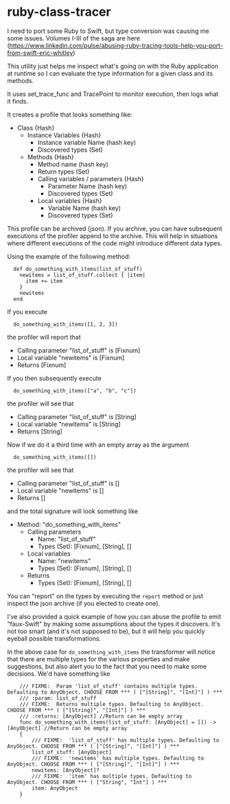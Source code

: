 # ruby-class-tracer


I need to port some Ruby to Swift, but type conversion was causing me some issues.  Volumes I-III of the saga are here (https://www.linkedin.com/pulse/abusing-ruby-tracing-tools-help-you-port-from-swift-eric-whitley)

This utility just helps me inspect what's going on with the Ruby application at runtime so I can evaluate the type information for a given class and its methods.

It uses set_trace_func and TracePoint to monitor execution, then logs what it finds.

It creates a profile that looks something like:

* Class {Hash}
    * Instance Variables {Hash}
        * Instance variable Name (hash key)
        * Discovered types (Set)
    * Methods {Hash}
        * Method name (hash key)
        * Return types (Set)
        * Calling variables / parameters {Hash}
            * Parameter Name (hash key)
            * Discovered types (Set)
        * Local variables {Hash}
            * Variable Name (hash key)
            * Discovered types (Set)
         
This profile can be archived (json).  If you archive, you can have subsequent executions of the profiler append to the archive.  This will help in situations where different executions of the code might introduce different data types.

Using the example of the following method:

```
  def do_something_with_items(list_of_stuff)
    newitems = list_of_stuff.collect { |item|
      item += item
    }
    newitems
  end
```

If you execute

```
  do_something_with_items([1, 2, 3])
```

the profiler will report that

* Calling parameter "list_of_stuff" is [Fixnum]
* Local variable "newitems" is [Fixnum]
* Returns [Fixnum]

If you then subsequently execute

```
  do_something_with_items(["a", "b", "c"])
```

the profiler will see that

* Calling parameter "list_of_stuff" is [String]
* Local variable "newitems" is [String]
* Returns [String]

Now if we do it a third time with an empty array as the argument

```
  do_something_with_items([])
```

the profiler will see that

* Calling parameter "list_of_stuff" is []
* Local variable "newitems" is []
* Returns []

and the total signature will look something like

* Method: "do_something_with_items"
    * Calling parameters
       * Name: "list_of_stuff"
       * Types (Set): [Fixnum], [String], []
    * Local variables
       * Name: "newitems"
       * Types (Set): [Fixnum], [String], []
    * Returns
       * Types (Set): [Fixnum], [String], []

You can "report" on the types by executing the `report` method or just inspect the json archive (if you elected to create one).

I've also provided a quick example of how you can abuse the profile to emit "faux-Swift" by making some assumptions about the types it discovers.  It's not too smart (and it's not supposed to be), but it will help you quickly eyeball possible transformations.

In the above case for `do_something_with_items` the transformer will notice that there are multiple types for the various properties and make suggestions, but also alert you to the fact that you need to make some decisions.  We'd have something like

```
    /// FIXME:  Param 'list_of_stuff' contains multiple types. Defaulting to AnyObject. CHOOSE FROM *** ( ["[String]", "[Int]"] ) ***
    /// :param: list_of_stuff
    /// FIXME:  Returns multiple types. Defaulting to AnyObject. CHOOSE FROM *** ( ["[String]", "[Int]"] ) ***
    /// :returns: [AnyObject] //Return can be empty array
    func do_something_with_items(list_of_stuff: [AnyObject] = []) -> [AnyObject] //Return can be empty array
    {
        /// FIXME:  'list_of_stuff' has multiple types. Defaulting to AnyObject. CHOOSE FROM *** ( ["[String]", "[Int]"] ) ***
        list_of_stuff: [AnyObject]
        /// FIXME:  'newitems' has multiple types. Defaulting to AnyObject. CHOOSE FROM *** ( ["[String]", "[Int]"] ) ***
        newitems: [AnyObject]?
        /// FIXME:  'item' has multiple types. Defaulting to AnyObject. CHOOSE FROM *** ( ["String", "Int"] ) ***
        item: AnyObject
    }
```




